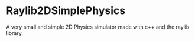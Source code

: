 # Raylib2DSimplePhysics
A very small and simple 2D Physics simulator made with c++ and the raylib library.
